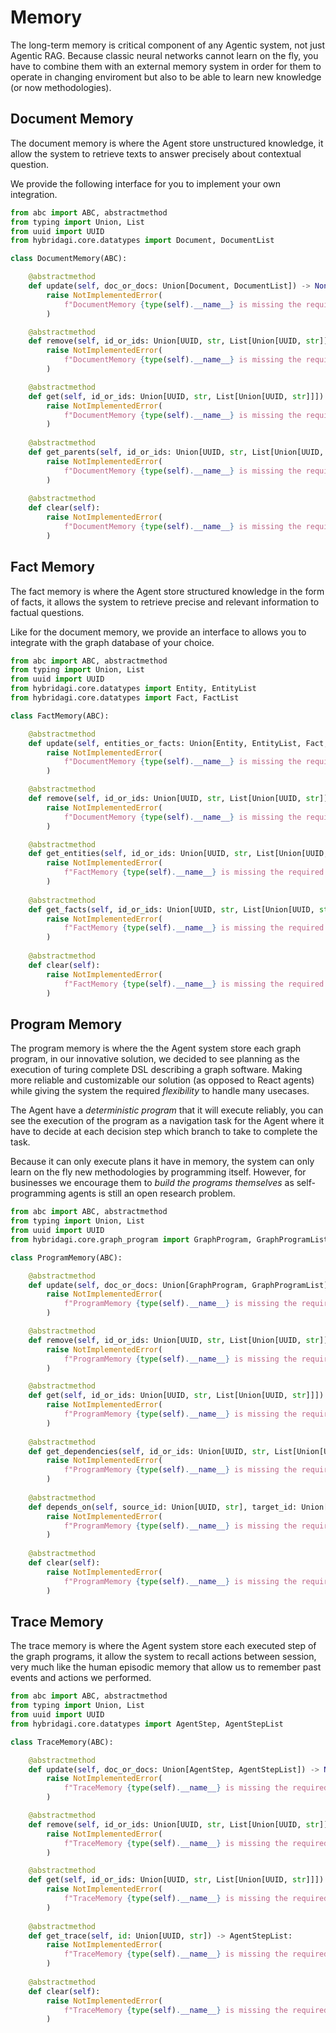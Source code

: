 # Memory

The long-term memory is critical component of any Agentic system, not just Agentic RAG. Because classic neural networks cannot learn on the fly, you have to combine them with an external memory system in order for them to operate in changing enviroment but also to be able to learn new knowledge (or now methodologies).

## Document Memory

The document memory is where the Agent store unstructured knowledge, it allow the system to retrieve texts to answer precisely about contextual question.

We provide the following interface for you to implement your own integration.

```python
from abc import ABC, abstractmethod
from typing import Union, List
from uuid import UUID
from hybridagi.core.datatypes import Document, DocumentList

class DocumentMemory(ABC):

    @abstractmethod
    def update(self, doc_or_docs: Union[Document, DocumentList]) -> None:
        raise NotImplementedError(
            f"DocumentMemory {type(self).__name__} is missing the required 'update' method."
        )

    @abstractmethod
    def remove(self, id_or_ids: Union[UUID, str, List[Union[UUID, str]]]) -> None:
        raise NotImplementedError(
            f"DocumentMemory {type(self).__name__} is missing the required 'remove' method."
        )

    @abstractmethod
    def get(self, id_or_ids: Union[UUID, str, List[Union[UUID, str]]]) -> DocumentList:
        raise NotImplementedError(
            f"DocumentMemory {type(self).__name__} is missing the required 'get' method."
        )
    
    @abstractmethod
    def get_parents(self, id_or_ids: Union[UUID, str, List[Union[UUID, str]]]) -> DocumentList:
        raise NotImplementedError(
            f"DocumentMemory {type(self).__name__} is missing the required 'get_parent' method."
        )
    
    @abstractmethod
    def clear(self):
        raise NotImplementedError(
            f"DocumentMemory {type(self).__name__} is missing the required 'clear' method."
        )
```

## Fact Memory

The fact memory is where the Agent store structured knowledge in the form of facts, it allows the system to retrieve precise and relevant information to factual questions.

Like for the document memory, we provide an interface to allows you to integrate with the graph database of your choice.

```python
from abc import ABC, abstractmethod
from typing import Union, List
from uuid import UUID
from hybridagi.core.datatypes import Entity, EntityList
from hybridagi.core.datatypes import Fact, FactList

class FactMemory(ABC):

    @abstractmethod
    def update(self, entities_or_facts: Union[Entity, EntityList, Fact, FactList]) -> None:
        raise NotImplementedError(
            f"DocumentMemory {type(self).__name__} is missing the required 'update' method."
        )

    @abstractmethod
    def remove(self, id_or_ids: Union[UUID, str, List[Union[UUID, str]]]) -> None:
        raise NotImplementedError(
            f"DocumentMemory {type(self).__name__} is missing the required 'remove' method."
        )

    @abstractmethod
    def get_entities(self, id_or_ids: Union[UUID, str, List[Union[UUID, str]]]) -> EntityList:
        raise NotImplementedError(
            f"FactMemory {type(self).__name__} is missing the required 'get_entities' method."
        )
    
    @abstractmethod
    def get_facts(self, id_or_ids: Union[UUID, str, List[Union[UUID, str]]]) -> FactList:
        raise NotImplementedError(
            f"FactMemory {type(self).__name__} is missing the required 'get_facts' method."
        )
        
    @abstractmethod
    def clear(self):
        raise NotImplementedError(
            f"FactMemory {type(self).__name__} is missing the required 'clear' method."
        )
```

## Program Memory

The program memory is where the the Agent system store each graph program, in our innovative solution, we decided to see planning as the execution of turing complete DSL describing a graph software. Making more reliable and customizable our solution (as opposed to React agents) while giving the system the required *flexibility* to handle many usecases.

The Agent have a *deterministic program* that it will execute reliably, you can see the execution of the program as a navigation task for the Agent where it have to decide at each decision step which branch to take to complete the task.

Because it can only execute plans it have in memory, the system can only learn on the fly new methodologies by programming itself. However, for businesses we encourage them to *build the programs themselves* as self-programming agents is still an open research problem.

```python
from abc import ABC, abstractmethod
from typing import Union, List
from uuid import UUID
from hybridagi.core.graph_program import GraphProgram, GraphProgramList

class ProgramMemory(ABC):

    @abstractmethod
    def update(self, doc_or_docs: Union[GraphProgram, GraphProgramList]) -> None:
        raise NotImplementedError(
            f"ProgramMemory {type(self).__name__} is missing the required 'update' method."
        )

    @abstractmethod
    def remove(self, id_or_ids: Union[UUID, str, List[Union[UUID, str]]]) -> None:
        raise NotImplementedError(
            f"ProgramMemory {type(self).__name__} is missing the required 'remove' method."
        )

    @abstractmethod
    def get(self, id_or_ids: Union[UUID, str, List[Union[UUID, str]]]) -> GraphProgramList:
        raise NotImplementedError(
            f"ProgramMemory {type(self).__name__} is missing the required 'get' method."
        )
    
    @abstractmethod
    def get_dependencies(self, id_or_ids: Union[UUID, str, List[Union[UUID, str]]]) -> List[str]:
        raise NotImplementedError(
            f"ProgramMemory {type(self).__name__} is missing the required 'get_dependencies' method."
        )
    
    @abstractmethod
    def depends_on(self, source_id: Union[UUID, str], target_id: Union[UUID, str]) -> List[str]:
        raise NotImplementedError(
            f"ProgramMemory {type(self).__name__} is missing the required 'depends_on' method."
        )
        
    @abstractmethod
    def clear(self):
        raise NotImplementedError(
            f"ProgramMemory {type(self).__name__} is missing the required 'clear' method."
        )
```

## Trace Memory

The trace memory is where the Agent system store each executed step of the graph programs, it allow the system to recall actions between session, very much like the human episodic memory that allow us to remember past events and actions we performed.

```python
from abc import ABC, abstractmethod
from typing import Union, List
from uuid import UUID
from hybridagi.core.datatypes import AgentStep, AgentStepList

class TraceMemory(ABC):

    @abstractmethod
    def update(self, doc_or_docs: Union[AgentStep, AgentStepList]) -> None:
        raise NotImplementedError(
            f"TraceMemory {type(self).__name__} is missing the required 'update' method."
        )

    @abstractmethod
    def remove(self, id_or_ids: Union[UUID, str, List[Union[UUID, str]]]) -> None:
        raise NotImplementedError(
            f"TraceMemory {type(self).__name__} is missing the required 'remove' method."
        )

    @abstractmethod
    def get(self, id_or_ids: Union[UUID, str, List[Union[UUID, str]]]) -> AgentStepList:
        raise NotImplementedError(
            f"TraceMemory {type(self).__name__} is missing the required 'get' method."
        )
        
    @abstractmethod
    def get_trace(self, id: Union[UUID, str]) -> AgentStepList:
        raise NotImplementedError(
            f"TraceMemory {type(self).__name__} is missing the required 'get_trace' method."
        )
       
    @abstractmethod
    def clear(self):
        raise NotImplementedError(
            f"TraceMemory {type(self).__name__} is missing the required 'clear' method."
        )
```